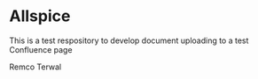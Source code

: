 # Allspice

This is a test respository to develop document uploading to a test Confluence page

Remco Terwal
